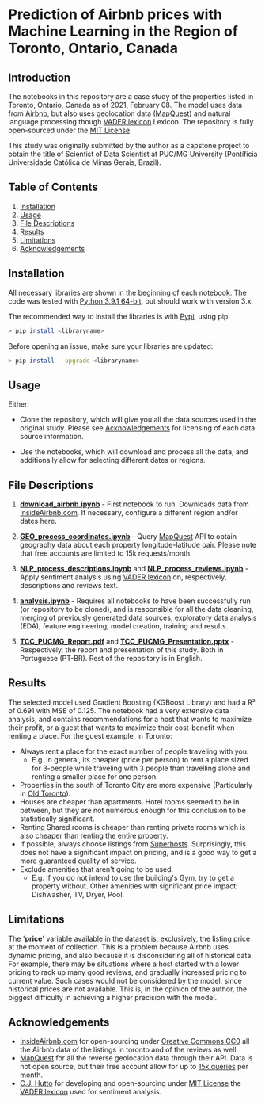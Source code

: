 # Prediction of Airbnb prices with Machine Learning in the Region of Toronto, Ontario, Canada

## Introduction
The notebooks in this repository are a case study of the properties listed in Toronto, Ontario, Canada as of 2021, February 08. The model uses data from [Airbnb](https://news.airbnb.com/about-us/), but also uses geolocation data ([MapQuest](https://business.mapquest.com/company)) and natural language processing though [VADER lexicon](https://github.com/cjhutto/vaderSentiment) Lexicon. The repository is fully open-sourced under the [MIT License](https://choosealicense.com/licenses/mit/).

This study was originally submitted by the author as a capstone project to obtain the title of Scientist of Data Scientist at PUC/MG University (Pontíficia Universidade Católica de Minas Gerais, Brazil).


## Table of Contents
1. [Installation](#Installation)
2. [Usage](#Usage)
3. [File Descriptions](#File-Descriptions)
4. [Results](#Results)
5. [Limitations](#Limitations)
6. [Acknowledgements](#Acknowledgements)


## Installation
All necessary libraries are shown in the beginning of each notebook. The code was tested with [Python 3.9.1 64-bit](https://www.python.org/downloads/release/python-391/), but should work with version 3.x. 

The recommended way to install the libraries is with [Pypi](https://pypi.org), using pip:
```bash
> pip install <libraryname>
```
Before opening an issue, make sure your libraries are updated:
```bash
> pip install --upgrade <libraryname>
```

## Usage
Either: 

* Clone the repository, which will give you all the data sources used in the original study. Please see [Acknowledgements](#Acknowledgements) for licensing of each data source information.

* Use the notebooks, which will download and process all the data, and additionally allow for selecting different dates or regions.

## File Descriptions

1. [**download_airbnb.ipynb**](./1-source/download_airbnb.ipynb) - First notebook to run. Downloads data from [InsideAirbnb.com](http://insideairbnb.com/about.html). If necessary, configure a different region and/or dates here.

2. [**GEO_process_coordinates.ipynb**](./1-source/GEO_process_coordinates.ipynb) - Query [MapQuest](https://business.mapquest.com/company) API to obtain geography data about each property longitude-latitude pair. Please note that free accounts are limited to 15k requests/month.

3. [**NLP_process_descriptions.ipynb**](./1-source/NLP_process_descriptions.ipynb) and [**NLP_process_reviews.ipynb**](./1-source/NLP_process_reviews.ipynb) - Apply sentiment analysis using [VADER lexicon](https://github.com/cjhutto/vaderSentiment) on, respectively, descriptions and reviews text.

4. [**analysis.ipynb**](./1-source/analysis.ipynb) - Requires all notebooks to have been successfully run (or repository to be cloned), and is responsible for all the data cleaning, merging of previously generated data sources, exploratory data analysis (EDA), feature engineering, model creation, training and results.

5. [**TCC_PUCMG_Report.pdf**](./3-report/TCC_PUCMG_Report.pdf) and [**TCC_PUCMG_Presentation.pptx**](./4-presentation/TCC_PUCMG_Presentation.pptx) - Respectively, the report and presentation of this study. Both in Portuguese (PT-BR). Rest of the repository is in English.

## Results
The selected model used Gradient Boosting (XGBoost Library) and had a R² of 0.691 with MSE of 0.125. The notebook had a very extensive data analysis, and contains recommendations for a host that wants to maximize their profit, or a guest that wants to maximize their cost-benefit when renting a place. For the guest example, in Toronto:
* Always rent a place for the exact number of people traveling with you.
    - E.g. In general, its cheaper (price per person) to rent a place sized for 3-people while traveling with 3 people than travelling alone and renting a smaller place for one person.
* Properties in the south of Toronto City are more expensive (Particularly in [Old Toronto](https://upload.wikimedia.org/wikipedia/commons/9/9a/Toronto_map.png)).
* Houses are cheaper than apartments. Hotel rooms seemed to be in between, but they are not numerous enough for this conclusion to be statistically significant.
* Renting Shared rooms is cheaper than renting private rooms which is also cheaper than renting the entire property.
* If possible, always choose listings from [Superhosts](https://www.airbnb.com/help/article/829/how-do-i-become-a-superhost). Surprisingly, this does not have a significant impact on pricing, and is a good way to get a more guaranteed quality of service.
* Exclude amenities that aren't going to be used.
    - E.g. If you do not intend to use the building's Gym, try to get a property without. Other amenities with significant price impact: Dishwasher, TV, Dryer, Pool.


## Limitations
The '**price**' variable available in the dataset is, exclusively, the listing price at the moment of collection. This is a problem because Airbnb uses dynamic pricing, and also because it is disconsidering all of historical data. For example, there may be situations where a host started with a lower pricing to rack up many good reviews, and gradually increased pricing to current value. Such cases would not be considered by the model, since historical prices are not available. This is, in the opinion of the author, the biggest difficulty in achieving a higher precision with the model.

## Acknowledgements

* [InsideAirbnb.com](http://insideairbnb.com/about.html) for open-sourcing under [Creative Commons CC0](https://choosealicense.com/licenses/cc0-1.0/) all the Airbnb data of the listings in toronto and of the reviews as well.
* [MapQuest](https://business.mapquest.com/company) for all the reverse geolocation data through their API. Data is not open source, but their free account allow for up to [15k queries](https://developer.mapquest.com/plans) per month.
* [C.J. Hutto](https://github.com/cjhutto) for developing and open-sourcing under [MIT License](https://choosealicense.com/licenses/mit/) the [VADER lexicon](https://github.com/cjhutto/vaderSentiment) used for sentiment analysis.